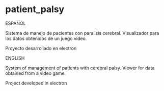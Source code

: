# patient_palsy

ESPAÑOL

Sistema de manejo de pacientes con paralisis cerebral. 
Visualizador para los datos obtenidos de un juego video.

Proyecto desarrollado en electron



ENGLISH

System of management of patients with cerebral palsy.
Viewer for data obtained from a video game.

Project developed in electron
